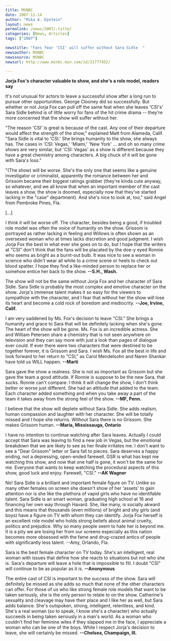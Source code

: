 ```yaml
---
title: MSNBC 
date: 2007-11-14
author: "Mika A. Epstein"
layout: news
permalink: /news/2007/:title/
categories: [News, Articles]
tags: ["2007"]

newstitle: "Fans fear 'CSI' will suffer without Sara Sidle  "
newsauthor: MSNBC  
newssource: MSNBC  
newsurl: http://www.msnbc.msn.com/id/21777452/ 

---
```

**Jorja Fox's character valuable to show, and she's a role model, readers say**

It's not unusual for actors to leave a successful show after a long run to pursue other opportunities. George Clooney did so successfully. But whether or not Jorja Fox can pull off the same feat when she leaves 'CSI's' Sara Sidle behind is of little worry for fans of the hit crime drama -- they're more concerned that the show will suffer without her.

"The reason 'CSI' is great is because of the cast. Any one of their departure would affect the strength of the show," explained Matt from Alameda, Calif. "Sara Sidle is vital to 'CSI.' She brings humanity to the show, she always has. The cases in 'CSI: Vegas,' 'Miami,' 'New York' ... and oh so many crime shows are very similar, but 'CSI: Vegas' as a show is different because they have a great chemistry among characters. A big chuck of it will be gone with Sara's loss."

"(The show) will be worse. She's the only one that seems like a genuine investigator or criminalist, apparently the romance between her and Grissom became their biggest ratings grabber (they're kinda cute anyway, so whatever, and we all know that when an important member of the cast leaves a show, the show is doomed, especially now that they've started lacking in the "case" department). And she's nice to look at, too," said Angel from Pembroke Pines, Fla.

[...]

I think it will be worse off. The character, besides being a good, if troubled role model was often the voice of humanity on the show. Grissom is portrayed as rather lacking in feeling and Willows is often shown as an oversexed woman who at times lacks discretion and good judgment. I wish Jorja Fox the best in what ever she goes on to do, but I hope that the writers at "CSI" don't think that the fans will be placated by the doe-y eyed Ronnie who seems as bright as a burnt-out bulb. It was nice to see a woman in science who didn't wear all white to a crime scene or heels to check out blood spatter. I hope they find a like-minded person to replace her or somehow entice her back to the show. **--S.H., Wash.**

The show will not be the same without Jorja Fox and her character of Sara Sidle. Sara Sidle is probably the most complex and emotive character on the show. Jorja's immense talent makes it so easy for the viewers to sympathize with the character, and I fear that without her the show will lose its heart and become a cold rock of boredom and mediocrity. **--Joe, Irvine, Calif.**

I am very saddened by Ms. Fox's decision to leave "CSI." She brings a humanity and grace to Sara that will be definitely lacking when she's gone. The heart of the show will be gone. Ms. Fox is an incredible actress. She and William Petersen share a chemistry that is not seen anywhere on television and they can say more with just a look than pages of dialogue ever could. If ever there were two characters that were destined to be together forever, it is Grissom and Sara. I wish Ms. Fox all the best in life and look forward to her return to "CSI," as Carol Mendelsohn and Naren Shankar have told us WILL happen. **--Marti**

Sara gave the show a realness. She is not as important as Grissom but she gave the team a good attitude. If Ronnie is suppose to be the new Sara, that sucks. Ronnie can't compare. I think it will change the show, I don't think better or worse just different. She had an attitude that added to the team. Each character added something and when you take away a part of the team it takes away from the strong feel of the show. **--MF, Penn.**

I believe that the show will deplete without Sara Sidle. She adds realism, human compassion and laughter with her character. She will be totally missed and I hope she returns. Without Sara there is no Grissom. She makes Grissom human. **--Maria, Mississauga, Ontario**

I have no intention to continue watching after Sara leaves. Actually I could accept that Sara was leaving to find a new job in Vegas, but the emotional breakdown that we are likely to see as her finale irritates me. I don't want to see a "Dear Grissom" letter or Sara fall to pieces. Sara deserves a happy ending, not a depressing, open-ended farewell. GSR is what has kept me watching this show, and now that one half is gone, it won't be the same for me. Everyone that wants to keep watching the procedural aspects of this show, good luck and enjoy. Farewell, "CSI." **--AK Wagner**

No! Sara Sidle is a brilliant and important female figure on TV. Unlike so many other females on screen she doesn't show of her &#8216;assets' to gain attention nor is she like the plethora of vapid girls who have no identifable talent. Sara Sidle is an smart woman, graduating high school at 16 and financing her own way through Havard. She, like many, is socially akward and this means that thousands (even millions) of bright and shy girls (and boys) have a figure on TV with whom they can identify. Jorja Fox herself is an excellent role model who holds strong beliefs about animal cruelty, politics and prejudice. Why so many people seem to hate her is beyond me. It is a pity we are losing her from our screens especially as this nation becomes more obsessed with the fame and drug-crazed antics of people with significantly less talent. --Amy, Orlando, Fla.

Sara is the best female character on TV today. She's an intelligent, real woman with issues that define how she reacts to situations but not who she is. Sara's departure will leave a hole that is impossible to fill. I doubt "CSI" will continue to be as popular as it is. **--Anonymous**

The entire cast of CSI is important to the success of the show. Sara will definitely be missed as she adds so much that none of the other characters can offer. For those of us who like strong female role models that want to be taken seriously, she is the only person to relate to on the show. Catherine's sexuality and cleavage may have their place and I like her as well, but Sara adds balance. She's outspoken, strong, intelligent, relentless, and kind. She's a real woman (so to speak, I know she's a character) who actually succeeds in being taken seriously in a man's world. As a woman who couldn't find her feminine wiles if they slapped me in the face, I appreciate a woman who can be one of the boys. While I respect Jorja's decision to leave, she will certainly be missed. **--Chelsea, Champaign, Ill.**  
